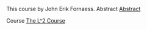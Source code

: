 This course by John Erik Fornaess.
Abstract [Abstract](https://github.com/FornaessL2course/FornaessL2course.github.io/raw/master/The%20Abstract%20for%20L%5E2%20course.pdf)

Course
[The L^2 Course](https://github.com/FornaessL2course/FornaessL2course.github.io/raw/master/work10juniPerugia2020.pdf)
